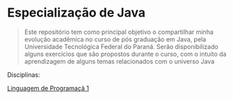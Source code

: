 # Especialização de Java

> Este repositório tem como principal objetivo o compartilhar minha evolução acadêmica no curso de pós graduação em Java, pela Universidade Tecnológica Federal do Paraná.
> Serão disponibilizado alguns exercícios que são propostos durante o curso, com o intuito da aprendizagem de alguns temas relacionados com o universo Java

Disciplinas:

[Linguagem de Programaçã 1](https://github.com/haccosta/especializacao-utfpr-java/tree/main/linguagem-programacao-java-I)


